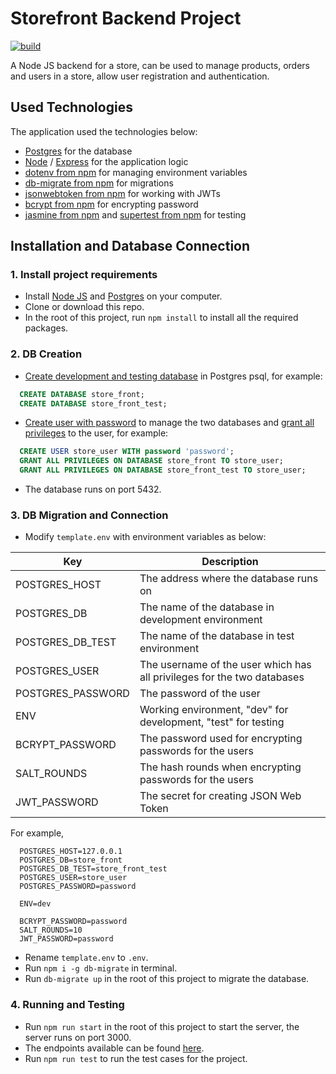 # Storefront Backend Project
[![build](https://github.com/wangpengda1210/Storefront-Backend/actions/workflows/main.yml/badge.svg)](https://github.com/wangpengda1210/Storefront-Backend/actions/workflows/main.yml)

A Node JS backend for a store, can be used to manage products, orders and users in a store, 
allow user registration and authentication.

## Used Technologies
The application used the technologies below:
- [Postgres](https://www.postgresql.org/) for the database
- [Node](https://nodejs.org/) / [Express](https://expressjs.com/) for the application logic
- [dotenv from npm](https://www.npmjs.com/package/dotenv) for managing environment variables
- [db-migrate from npm](https://www.npmjs.com/package/db-migrate) for migrations
- [jsonwebtoken from npm](https://www.npmjs.com/package/jsonwebtoken) for working with JWTs
- [bcrypt from npm](https://www.npmjs.com/package/bcrypt) for encrypting password
- [jasmine from npm](https://www.npmjs.com/package/jasmine) and [supertest from npm](https://www.npmjs.com/package/supertest) for testing

## Installation and Database Connection

### 1. Install project requirements
- Install [Node JS](https://nodejs.org/) and [Postgres](https://www.postgresql.org/) on your computer.
- Clone or download this repo.
- In the root of this project, run ```npm install``` to install all the required packages.

### 2.  DB Creation

- [Create development and testing database](https://www.postgresql.org/docs/14/sql-createdatabase.html) in Postgres psql, for example:
```sql
  CREATE DATABASE store_front;
  CREATE DATABASE store_front_test;
```
- [Create user with password](https://www.postgresql.org/docs/14/sql-createuser.html) to manage the two databases and
[grant all privileges](https://www.postgresql.org/docs/14/ddl-priv.html) to the user, for example:
```sql
  CREATE USER store_user WITH password 'password';
  GRANT ALL PRIVILEGES ON DATABASE store_front TO store_user;
  GRANT ALL PRIVILEGES ON DATABASE store_front_test TO store_user;
```
- The database runs on port 5432.

### 3. DB Migration and Connection

- Modify ```template.env``` with environment variables as below:

| Key               | Description                                                             |
|-------------------|-------------------------------------------------------------------------|
| POSTGRES_HOST     | The address where the database runs on                                  |
| POSTGRES_DB       | The name of the database in development environment                     |
| POSTGRES_DB_TEST  | The name of the database in test environment                            |
| POSTGRES_USER     | The username of the user which has all privileges for the two databases |
| POSTGRES_PASSWORD | The password of the user                                                |
| ENV               | Working environment, "dev" for development, "test" for testing          |
| BCRYPT_PASSWORD   | The password used for encrypting passwords for the users                |
| SALT_ROUNDS       | The hash rounds when encrypting passwords for the users                 |
| JWT_PASSWORD      | The secret for creating JSON Web Token                                  |

For example,
```
  POSTGRES_HOST=127.0.0.1
  POSTGRES_DB=store_front
  POSTGRES_DB_TEST=store_front_test
  POSTGRES_USER=store_user
  POSTGRES_PASSWORD=password

  ENV=dev

  BCRYPT_PASSWORD=password
  SALT_ROUNDS=10
  JWT_PASSWORD=password
```

- Rename ```template.env``` to ```.env```.
- Run ```npm i -g db-migrate``` in terminal.
- Run ```db-migrate up``` in the root of this project to migrate the database.


### 4. Running and Testing

- Run ```npm run start``` in the root of this project to start the server, the server runs on port 3000.
- The endpoints available can be found [here](REQUIREMENTS.md#api-endpoints).
- Run ```npm run test``` to run the test cases for the project.

